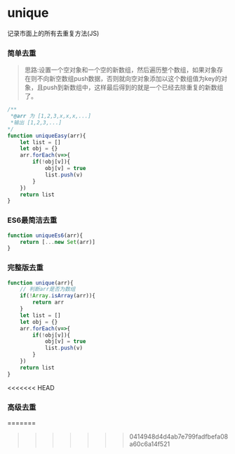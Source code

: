 # unique
记录市面上的所有去重复方法(JS)

### 简单去重
>思路:设置一个空对象和一个空的新数组，然后遍历整个数组，如果对象存在则不向新空数组push数据，否则就向空对象添加以这个数组值为key的对象，且push到新数组中，这样最后得到的就是一个已经去除重复的新数组了。

```js
/**
 *@arr 为 [1,2,3,x,x,x,...]
 *输出 [1,2,3,...]
*/
function uniqueEasy(arr){
    let list = []
    let obj = {}
    arr.forEach(v=>{
        if(!obj[v]){
            obj[v] = true
            list.push(v)
        }
    })
    return list
}
```

### ES6最简洁去重
```js
function uniqueEs6(arr){
    return [...new Set(arr)]
}
```

### 完整版去重
```js
function unique(arr){
    // 判断arr是否为数组
    if(!Array.isArray(arr)){
        return arr
    }
    let list = []
    let obj = {}
    arr.forEach(v=>{
        if(!obj[v]){
            obj[v] = true
            list.push(v)
        }
    })
    return list
}
```
<<<<<<< HEAD

### 高级去重
=======
>>>>>>> 0414948d4d4ab7e799fadfbefa08a60c6a14f521
